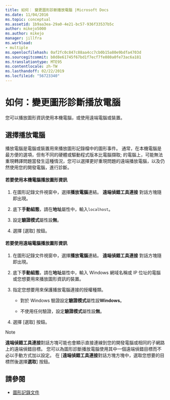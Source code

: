 ```yaml
---
title: 如何： 變更圖形診斷播放電腦 |Microsoft Docs
ms.date: 11/04/2016
ms.topic: conceptual
ms.assetid: 1b9aa3ea-29a0-4e21-bc57-936f33537b5c
author: mikejo5000
ms.author: mikejo
manager: jillfra
ms.workload:
- multiple
ms.openlocfilehash: 0af2fc0c847c88aa4cc7cb0b15a80e9bdfa4703d
ms.sourcegitcommit: b0d8e61745f67bd1f7ecf7fe080a0fe73ac6a181
ms.translationtype: MTE95
ms.contentlocale: zh-TW
ms.lasthandoff: 02/22/2019
ms.locfileid: "56723340"
---
```

# <a name="how-to-change-the-graphics-diagnostics-playback-machine"></a>如何：變更圖形診斷播放電腦
您可以播放圖形資訊使用本機電腦，或使用遠端電腦或裝置。

## <a name="choosing-a-playback-machine"></a>選擇播放電腦
 播放電腦是電腦或裝置用來播放圖形記錄檔中的圖形事件。 通常，在本機電腦是最方便的選項，但有不同的硬體或驅動程式版本比電腦擷取; 的電腦上，可能無法重現轉譯問題當發生這種情況，您可以選擇更好重現問題的遠端播放電腦，以及仍然使用您的開發電腦，進行診斷。

#### <a name="to-use-the-local-machine-to-play-back-graphics-information"></a>若要使用本機電腦播放圖形資訊

1.  在圖形記錄文件視窗中，選擇**播放電腦**連結。 **遠端偵錯工具連接** 對話方塊隨即出現。

2.  底下**手動組態**，請在**地址**屬性中，輸入`localhost`。

3.  設定**驗證模式**屬性設**無**。

4.  選擇 [選取] 按鈕。

#### <a name="to-use-a-remote-machine-to-play-back-graphics-information"></a>若要使用遠端電腦播放圖形資訊

1.  在圖形記錄文件視窗中，選擇**播放電腦**連結。 **遠端偵錯工具連接** 對話方塊隨即出現。

2.  底下**手動組態**，請在**地址**屬性中，輸入 Windows 網域名稱或 IP 位址的電腦或您想要用來播放圖形資訊的裝置。

3.  指定您想要用來保護播放電腦連接的授權種類。

    -   對於 Windows 驗證設定**驗證模式**屬性設**Windows**。

    -   不使用任何驗證，設定**驗證模式**屬性設**無**。

4.  選擇 [選取] 按鈕。

> [!NOTE]
>  **遠端偵錯工具連接**對話方塊可能也會顯示直接連線到您的開發電腦或相同的子網路上的遠端偵錯目標。 您可以為圖形診斷播放電腦使用其中一個遠端偵錯目標而不必以手動方式加以設定。 在 [**遠端偵錯工具連接**對話方塊方塊中，選取您想要的目標然後選擇**選取**] 按鈕。

## <a name="see-also"></a>請參閱
- [圖形記錄文件](graphics-log-document.md)